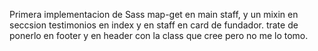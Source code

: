 Primera implementacion de Sass map-get en main staff, y un mixin en seccsion testimonios en index y en staff en card de fundador. trate de ponerlo en footer y en header con la class que cree pero no me lo tomo.